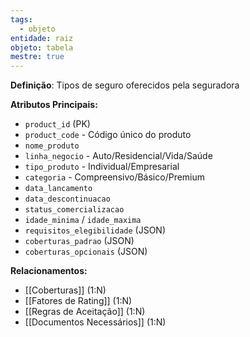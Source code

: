 ```yaml
---
tags:
  - objeto
entidade: raiz
objeto: tabela
mestre: true
---
```

**Definição**: Tipos de seguro oferecidos pela seguradora

**Atributos Principais:**

- `product_id` (PK)
- `product_code` - Código único do produto
- `nome_produto`
- `linha_negocio` - Auto/Residencial/Vida/Saúde
- `tipo_produto` - Individual/Empresarial
- `categoria` - Compreensivo/Básico/Premium
- `data_lancamento`
- `data_descontinuacao`
- `status_comercializacao`
- `idade_minima` / `idade_maxima`
- `requisitos_elegibilidade` (JSON)
- `coberturas_padrao` (JSON)
- `coberturas_opcionais` (JSON)

**Relacionamentos:**

- [[Coberturas]] (1:N)
- [[Fatores de Rating]] (1:N)
- [[Regras de Aceitação]] (1:N)
- [[Documentos Necessários]] (1:N)